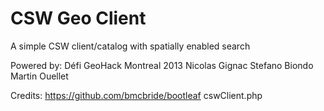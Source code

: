 CSW Geo Client
=============

A simple CSW client/catalog with spatially enabled search

Powered by:
Défi GeoHack Montreal 2013
Nicolas Gignac
Stefano Biondo
Martin Ouellet

Credits:
https://github.com/bmcbride/bootleaf
cswClient.php